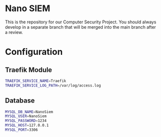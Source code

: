 # Nano SIEM

This is the repository for our 
Computer Security Project.
You should always develop
in a separate branch that will
be merged into the main branch
after a review.

# Configuration

## Traefik Module

```bash
TRAEFIK_SERVICE_NAME=Traefik
TRAEFIK_SERVICE_LOG_PATH=/var/log/access.log
```

## Database

```bash
MYSQL_DB_NAME=NanoSiem
MYSQL_USER=NanoSiem
MYSQL_PASSWORD=1234
MYSQL_HOST=127.0.0.1
MYSQL_PORT=3306
```
